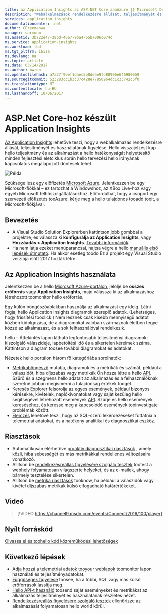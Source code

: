 ```yaml
---
title: az Application Insights az ASP.NET Core aaaAzure |} Microsoft Docs
description: "Webalkalmazások rendelkezésre állását, teljesítményét és használatának a figyelheti."
services: application-insights
documentationcenter: .net
author: CFreemanwa
manager: carmonm
ms.assetid: 3b722e47-38bd-4667-9ba4-65b7006c074c
ms.service: application-insights
ms.workload: tbd
ms.tgt_pltfrm: ibiza
ms.devlang: na
ms.topic: article
ms.date: 03/14/2017
ms.author: bwren
ms.openlocfilehash: a7a27f9eef1daec5b0deae9fd88906e646980659
ms.sourcegitcommit: 523283cc1b3c37c428e77850964dc1c33742c5f0
ms.translationtype: MT
ms.contentlocale: hu-HU
ms.lasthandoff: 10/06/2017
---
```

# <a name="application-insights-for-aspnet-core"></a>ASP.Net Core-hoz készült Application Insights
[Az Application Insights](app-insights-overview.md) lehetővé teszi, hogy a webalkalmazás rendelkezésre állását, teljesítményét és használatának figyelése. Hello visszajelzést kap hello teljesítmény és az alkalmazást a hello hatékonyságát helyettesítő minden fejlesztési életciklus során hello tervezési hello irányának kapcsolatos megalapozott döntések tehet.

![Példa](./media/app-insights-asp-net-core/sample.png)

Szüksége lesz egy előfizetés [Microsoft Azure](http://azure.com). Jelentkezzen be egy Microsoft-fiókkal – ez tartozhat a Windowshoz, az XBox Live-hoz vagy egyéb Microsoft felhőszolgáltatásokhoz. Előfordulhat, hogy a csoport egy szervezeti előfizetés tooAzure: kérje meg a hello tulajdonos tooadd tooit, a Microsoft-fiókjával.

## <a name="getting-started"></a>Bevezetés

* A Visual Studio Solution Explorerben kattintson jobb gombbal a projektre, és válassza ki **konfigurálja az Application Insights**, vagy **Hozzáadás > Application Insights**. [További információk](app-insights-asp-net.md).
* Ha nem látja ezeket menüparancsai, hajtsa végre a hello [manuális első lépések útmutató](https://github.com/Microsoft/ApplicationInsights-aspnetcore/wiki/Getting-Started). Ha akkor esetleg toodo Ez a projekt egy Visual Studio verziója előtt 2017 hozták létre.

## <a name="using-application-insights"></a>Az Application Insights használata
Jelentkezzen be a hello [Microsoft Azure-portálon](https://portal.azure.com), jelölje be **összes erőforrás** vagy **Application Insights**, majd válassza ki az alkalmazáshoz létrehozott toomonitor hello erőforrás.

Egy külön böngészőablakban használja az alkalmazást egy ideig. Látni fogja, hello Application Insights diagramok szereplő adatok. (Lehetséges, hogy frissítési tooclick.) Nem lesznek csak kisebb mennyiségű adatot közben kidolgozása, de a diagramokat valóban származnak életben tegye közzé az alkalmazást, és a sok felhasználóval rendelkezik. 

hello – Áttekintés lapon látható legfontosabb teljesítményi diagramok: kiszolgáló válaszideje, lapbetöltési idő és a sikertelen kérelmek száma. Kattintson a diagram toosee további diagramokat és adatokat.

Nézetek hello portálon három fő kategóriába sorolhatók:

* [Metrikaböngésző](app-insights-metrics-explorer.md) mutatja, diagramok és a metrikák és számát, például a válaszidőt, hiba díjszabás vagy metrikák Ön hozza létre a hello [API](app-insights-api-custom-events-metrics.md). Szűrő és a szegmens hello adatait az alkalmazás és a felhasználóknak szeretné jobban megismerni a tulajdonság értékek tooget.
* [Keresés Explorer](app-insights-diagnostic-search.md) felsorolja az egyes események, például bizonyos kérésekre, kivételek, naplókivonatokat vagy saját kezűleg hello segítségével létrehozott események [API](app-insights-api-custom-events-metrics.md). Szűrje és hello események kereséséhez, és keresse meg a kapcsolódó események tooinvestigate problémák között.
* [Elemzés](app-insights-analytics.md) lehetővé teszi, hogy az SQL-szerű lekérdezéseket futtatnia a telemetriai adatokat, és a hatékony analitikai és diagnosztikai eszköz.

## <a name="alerts"></a>Riasztások
* Automatikusan elérhetővé [proaktív diagnosztikai riasztások](app-insights-proactive-diagnostics.md) , amely közli, hiba sebességét és más metrikákkal rendellenes változásaira vonatkozó.
* Állítson be [rendelkezésreállás figyelésére szolgáló tesztek](app-insights-monitor-web-app-availability.md) tootest a webhely folyamatosan világszerte helyeket, és az e-mailek, ahogy bármely tesztelése sikertelen.
* Állítson be [metrika riasztások](app-insights-monitor-web-app-availability.md) tooknow, ha például a válaszidők vagy kivétel díjszabás metrikák külső elfogadható határértékeket.

## <a name="video"></a>Videó

> [!VIDEO https://channel9.msdn.com/events/Connect/2016/100/player] 

## <a name="open-source"></a>Nyílt forráskód
[Olvassa el és toohello kód közreműködési lehetőségek](https://github.com/Microsoft/ApplicationInsights-aspnetcore#recent-updates)


## <a name="next-steps"></a>Következő lépések
* [Adja hozzá a telemetriai adatok tooyour weblapok](app-insights-javascript.md) toomonitor lapon használati és teljesítményadatokat.
* [Függőségek figyelése](app-insights-asp-net-dependencies.md) toosee, ha a többi, SQL vagy más külső erőforrások lassítja meg.
* [Hello API-t használó](app-insights-api-custom-events-metrics.md) toosend saját eseményeket és metrikákat az alkalmazás teljesítményét és használatának részletes nézet.
* [Rendelkezésreállás figyelésére szolgáló tesztek](app-insights-monitor-web-app-availability.md) ellenőrizze az alkalmazását folyamatosan hello world körül. 

